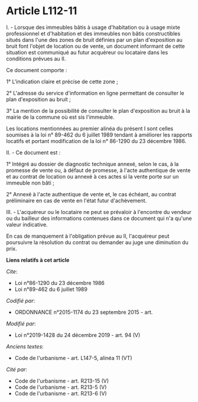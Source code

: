 # Article L112-11

I. - Lorsque des immeubles bâtis à usage d'habitation ou à usage mixte professionnel et d'habitation et des immeubles non
bâtis constructibles situés dans l'une des zones de bruit définies par un plan d'exposition au bruit font l'objet de location
ou de vente, un document informant de cette situation est communiqué au futur acquéreur ou locataire dans les conditions
prévues au II.

Ce document comporte :

1° L'indication claire et précise de cette zone ;

2° L'adresse du service d'information en ligne permettant de consulter le plan d'exposition au bruit ;

3° La mention de la possibilité de consulter le plan d'exposition au bruit à la mairie de la commune où est sis l'immeuble.

Les locations mentionnées au premier alinéa du présent I sont celles soumises à la loi n° 89-462 du 6 juillet 1989 tendant à
améliorer les rapports locatifs et portant modification de la loi n° 86-1290 du 23 décembre 1986.

II. - Ce document est :

1° Intégré au dossier de diagnostic technique annexé, selon le cas, à la promesse de vente ou, à défaut de promesse, à l'acte
authentique de vente et au contrat de location ou annexé à ces actes si la vente porte sur un immeuble non bâti ;

2° Annexé à l'acte authentique de vente et, le cas échéant, au contrat préliminaire en cas de vente en l'état futur
d'achèvement.

III. - L'acquéreur ou le locataire ne peut se prévaloir à l'encontre du vendeur ou du bailleur des informations contenues
dans ce document qui n'a qu'une valeur indicative.

En cas de manquement à l'obligation prévue au II, l'acquéreur peut poursuivre la résolution du contrat ou demander au juge
une diminution du prix.

**Liens relatifs à cet article**

_Cite_:

  - Loi n°86-1290 du 23 décembre 1986
  - Loi n°89-462 du 6 juillet 1989

_Codifié par_:

  - ORDONNANCE n°2015-1174 du 23 septembre 2015 - art.

_Modifié par_:

  - Loi n°2019-1428 du 24 décembre 2019 - art. 94 (V)

_Anciens textes_:

  - Code de l'urbanisme - art. L147-5, alinéa 11 (VT)

_Cité par_:

  - Code de l'urbanisme - art. R213-15 (V)
  - Code de l'urbanisme - art. R213-5 (V)
  - Code de l'urbanisme - art. R213-6 (V)
